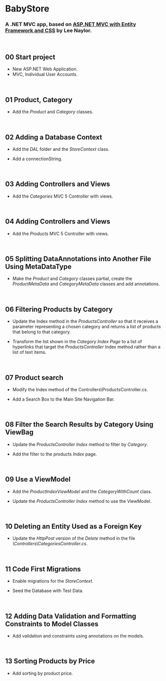 # BabyStore

### A .NET MVC app, based on [ASP.NET MVC with Entity Framework and CSS](https://www.apress.com/gp/book/9781484221365) by Lee Naylor.


&nbsp;
## 00 Start project

* New ASP.NET Web Application.
* MVC, Individual User Accounts.


&nbsp;
## 01 Product, Category

* Add the *Product* and *Category* classes.


&nbsp;
## 02 Adding a Database Context

* Add the *DAL* folder and the *StoreContext* class.

* Add a connectionString.


&nbsp;
## 03 Adding Controllers and Views

* Add the *Categories* MVC 5 Controller with views.

&nbsp;
## 04 Adding Controllers and Views

* Add the *Products* MVC 5 Controller with views.


&nbsp;
## 05 Splitting DataAnnotations into Another File Using MetaDataType

*  Make the *Product* and *Category* classes partial, create the *ProductMetaData* and *CategoryMetaData* classes and add annotations.


&nbsp;
## 06 Filtering Products by Category

* Update the Index method in the *ProductsController* so that it receives a parameter
representing a chosen category and returns a list of products that belong to that
category.

* Transform the list shown in the *Category Index Page* to a list of hyperlinks that target
the *ProductsController* Index method rather than a list of text items.


&nbsp;
## 07 Product search

* Modify the Index method of the Controllers\ProductsController.cs.

* Add a Search Box to the Main Site Navigation Bar.


&nbsp;
## 08 Filter the Search Results by Category Using ViewBag

* Update the *ProductsController* *Index* method to filter by *Category*.

* Add the filter to the products *Index* page.



&nbsp;
## 09 Use a ViewModel

* Add the *ProductIndexViewModel* and the *CategoryWithCount* class.

* Update the *ProductsController* *Index* method to use the ViewModel.



&nbsp;
## 10 Deleting an Entity Used as a Foreign Key

* Update the *HttpPost* version of the *Delete* method in the file *\Controllers\CategoriesController.cs*.



&nbsp;
## 11 Code First Migrations

* Enable migrations for the *StoreContext*.

* Seed the Database with Test Data.



&nbsp;
## 12 Adding Data Validation and Formatting Constraints to Model Classes

* Add validation and constraints using annotations on the models.



&nbsp;
## 13 Sorting Products by Price

* Add sorting by product price.
